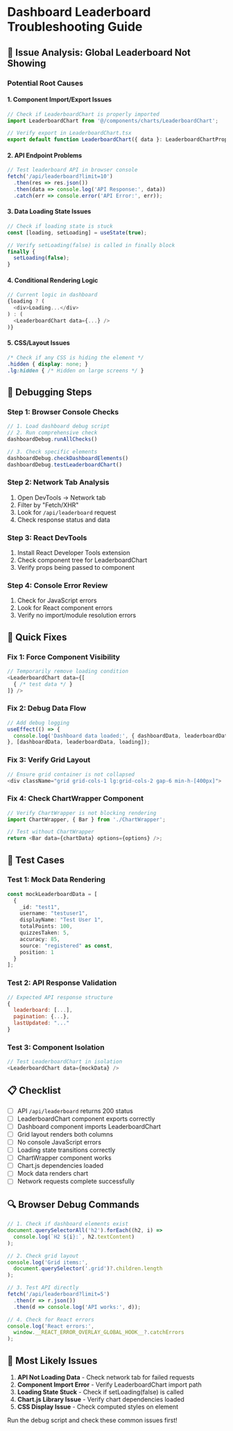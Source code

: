 # Dashboard Leaderboard Troubleshooting Guide

## 🎯 Issue Analysis: Global Leaderboard Not Showing

### Potential Root Causes

#### 1. **Component Import/Export Issues**
```typescript
// Check if LeaderboardChart is properly imported
import LeaderboardChart from '@/components/charts/LeaderboardChart';

// Verify export in LeaderboardChart.tsx
export default function LeaderboardChart({ data }: LeaderboardChartProps) {
```

#### 2. **API Endpoint Problems**
```javascript
// Test leaderboard API in browser console
fetch('/api/leaderboard?limit=10')
  .then(res => res.json())
  .then(data => console.log('API Response:', data))
  .catch(err => console.error('API Error:', err));
```

#### 3. **Data Loading State Issues**
```typescript
// Check if loading state is stuck
const [loading, setLoading] = useState(true);

// Verify setLoading(false) is called in finally block
finally {
  setLoading(false);
}
```

#### 4. **Conditional Rendering Logic**
```typescript
// Current logic in dashboard
{loading ? (
  <div>Loading...</div>
) : (
  <LeaderboardChart data={...} />
)}
```

#### 5. **CSS/Layout Issues**
```css
/* Check if any CSS is hiding the element */
.hidden { display: none; }
.lg:hidden { /* Hidden on large screens */ }
```

## 🔧 Debugging Steps

### Step 1: Browser Console Checks
```javascript
// 1. Load dashboard debug script
// 2. Run comprehensive check
dashboardDebug.runAllChecks()

// 3. Check specific elements
dashboardDebug.checkDashboardElements()
dashboardDebug.testLeaderboardChart()
```

### Step 2: Network Tab Analysis
1. Open DevTools → Network tab
2. Filter by "Fetch/XHR"
3. Look for `/api/leaderboard` request
4. Check response status and data

### Step 3: React DevTools
1. Install React Developer Tools extension
2. Check component tree for LeaderboardChart
3. Verify props being passed to component

### Step 4: Console Error Review
1. Check for JavaScript errors
2. Look for React component errors
3. Verify no import/module resolution errors

## 🚀 Quick Fixes

### Fix 1: Force Component Visibility
```typescript
// Temporarily remove loading condition
<LeaderboardChart data={[
  { /* test data */ }
]} />
```

### Fix 2: Debug Data Flow
```typescript
// Add debug logging
useEffect(() => {
  console.log('Dashboard data loaded:', { dashboardData, leaderboardData, loading });
}, [dashboardData, leaderboardData, loading]);
```

### Fix 3: Verify Grid Layout
```typescript
// Ensure grid container is not collapsed
<div className="grid grid-cols-1 lg:grid-cols-2 gap-6 min-h-[400px]">
```

### Fix 4: Check ChartWrapper Component
```typescript
// Verify ChartWrapper is not blocking rendering
import ChartWrapper, { Bar } from './ChartWrapper';

// Test without ChartWrapper
return <Bar data={chartData} options={options} />;
```

## 🧪 Test Cases

### Test 1: Mock Data Rendering
```typescript
const mockLeaderboardData = [
  {
    _id: "test1",
    username: "testuser1", 
    displayName: "Test User 1",
    totalPoints: 100,
    quizzesTaken: 5,
    accuracy: 85,
    source: "registered" as const,
    position: 1
  }
];
```

### Test 2: API Response Validation
```javascript
// Expected API response structure
{
  leaderboard: [...],
  pagination: {...},
  lastUpdated: "..."
}
```

### Test 3: Component Isolation
```typescript
// Test LeaderboardChart in isolation
<LeaderboardChart data={mockData} />
```

## 📋 Checklist

- [ ] API `/api/leaderboard` returns 200 status
- [ ] LeaderboardChart component exports correctly
- [ ] Dashboard component imports LeaderboardChart
- [ ] Grid layout renders both columns
- [ ] No console JavaScript errors
- [ ] Loading state transitions correctly
- [ ] ChartWrapper component works
- [ ] Chart.js dependencies loaded
- [ ] Mock data renders chart
- [ ] Network requests complete successfully

## 🔍 Browser Debug Commands

```javascript
// 1. Check if dashboard elements exist
document.querySelectorAll('h2').forEach((h2, i) => 
  console.log(`H2 ${i}:`, h2.textContent)
);

// 2. Check grid layout
console.log('Grid items:', 
  document.querySelector('.grid')?.children.length
);

// 3. Test API directly
fetch('/api/leaderboard?limit=5')
  .then(r => r.json())
  .then(d => console.log('API works:', d));

// 4. Check for React errors
console.log('React errors:', 
  window.__REACT_ERROR_OVERLAY_GLOBAL_HOOK__?.catchErrors
);
```

## 🎯 Most Likely Issues

1. **API Not Loading Data** - Check network tab for failed requests
2. **Component Import Error** - Verify LeaderboardChart import path
3. **Loading State Stuck** - Check if setLoading(false) is called
4. **Chart.js Library Issue** - Verify chart dependencies loaded
5. **CSS Display Issue** - Check computed styles on element

Run the debug script and check these common issues first!

